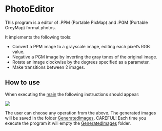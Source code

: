 # PhotoEditor
This program is a editor of .PPM (Portable PixMap) and .PGM (Portable GreyMap) format photos. 

It implements the following tools:
* Convert a PPM image to a grayscale image, editing each pixel’s RGB value. 
* Negative a PGM image by inverting the gray tones of the original image.
* Rotate an image clockwise by the degrees specified as a parameter.
* Make transitions between 2 images.

## How to use
When executing the [main]() the following instructions should appear:

![](https://www.linkpicture.com/q/Screenshot-2021-12-01-at-20.39.35.png)

The user can choose any operation from the above. The generated images will be saved in the folder [GeneratedImages](). CAREFUL! Each time you execute the program it will empty the [GeneratedImages]() folder. 



